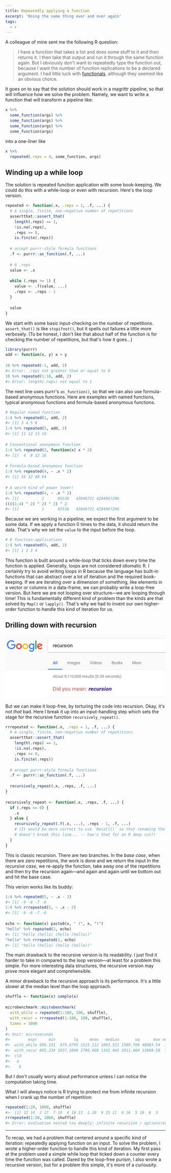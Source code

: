 ```yaml
---
title: Repeatedly applying a function
excerpt: 'Doing the same thing over and over again'
tags: 
  - r
---
```




A colleague of mine sent me the following R question:

> I have a function that takes a list and does some stuff to it and then returns
it. I then take that output and run it through the same function again. But I
obviously don't want to repeatedly type the function out, because I want the
number of function replications to be a declared argument. I had little luck
with [functionals](http://adv-r.had.co.nz/Functionals.html), although they 
seemed like an obvious choice.

It goes on to say that the solution should work in a magrittr pipeline, so that 
will influence how we solve the problem. Namely, we want to write a
function that will transform a pipeline like: 


```r
x %>% 
  some_function(args) %>% 
  some_function(args) %>% 
  some_function(args) %>% 
  some_function(args)
```

into a one-liner like


```r
x %>% 
  repeated(.reps = 4, some_function, args)
```


## Winding up a while loop

The solution is repeated function application with some book-keeping. We could
do this with a while-loop or even with recursion. Here's the loop version.


```r
repeated <- function(.x, .reps = 1, .f, ...) {
  # A single, finite, non-negative number of repetitions
  assertthat::assert_that(
    length(.reps) == 1,
    !is.na(.reps),
    .reps >= 0,
    is.finite(.reps))
  
  # accept purrr-style formula functions
  .f <- purrr::as_function(.f, ...)
  
  # 0 .reps
  value <- .x

  while (.reps >= 1) {
    value <- .f(value, ...)
    .reps <- .reps - 1
  }

  value
}
```

We start with some basic input-checking on the number of repetitions.
`assert_that()` is like `stopifnot()`, but it spells out failures a little more
verbosely. (To be honest, I don't like that about half of the function is for 
checking the number of repetitions, but that's how it goes...)


```r
library(purrr)
add <- function(x, y) x + y

10 %>% repeated(-1, add, 2)
#> Error: .reps not greater than or equal to 0
10 %>% repeated(1:10, add, 2)
#> Error: length(.reps) not equal to 1
```

The next line uses purrr's `as_function()`, so that we can also use 
formula-based anonymous functions. Here are examples with named functions, 
typical anonymous functions and formula-based anonymous functions.


```r
# Regular named function
1:4 %>% repeated(1, add, 2)
#> [1] 3 4 5 6
1:4 %>% repeated(5, add, 2)
#> [1] 11 12 13 14

# Conventional anonymous function
1:4 %>% repeated(2, function(x) x * 2)
#> [1]  4  8 12 16

# Formula-based anonymous function
1:4 %>% repeated(4, ~ .x * 2)
#> [1] 16 32 48 64

# A weird kind of power tower!
1:4 %>% repeated(4, ~ .x ^ 2)
#> [1]          1      65536   43046721 4294967296
((((1:4) ^ 2) ^ 2) ^ 2) ^ 2
#> [1]          1      65536   43046721 4294967296
```

Because we are working in a pipeline, we expect the first argument to be some
data. If we apply a function 0 times to the data, it should return the data.
That's why we set the `value` to the input before the loop.


```r
# 0 function-applications
1:4 %>% repeated(0, add, 2)
#> [1] 1 2 3 4
```

This function is built around a while-loop that ticks down every time the
function is applied. Generally, loops are not considered idiomatic R. I
certainly try to avoid writing loops in R because the language has built-in 
functions that can abstract over a lot of iteration and the required 
book-keeping. If we are iterating over a dimension of something, like
elements in a vector or columns in a data-frame, we can probably write a 
loop-free version. But here we are not looping over structure&mdash;we are looping
through time! This is fundamentally different kind of problem than the kinds
are that solved by `Map()` or `lapply()`. That's why we had to invent our own
higher-order function to handle this kind of iteration for us.


## Drilling down with recursion

![Google search for "recursion" says "Did you mean recursion?"](/assets/images/recursion.png)

But we can make it loop-free, by torturing the code into recursion. Okay, it's
not _that_ bad. Here I break it up into an input-handling step which sets the
stage for the recursive function `recursively_repeat()`.


```r
rrrepeated <- function(.x, .reps = 1, .f, ...) {
  # A single, finite, non-negative number of repetitions
  assertthat::assert_that(
    length(.reps) == 1,
    !is.na(.reps),
    .reps >= 0,
    is.finite(.reps))
  
  # accept purrr-style formula functions
  .f <- purrr::as_function(.f, ...)
  
  recursively_repeat(.x, .reps, .f, ...)
}

recursively_repeat <- function(.x, .reps, .f, ...) {
  if (.reps == 0) {
    .x
  } else { 
    recursively_repeat(.f(.x, ...), .reps - 1, .f, ...)
    # (It would be more correct to use `Recall()` so that renaming the function
    # doesn't break this line... -- how's that for an R deep cut?)
  }
}
```

This is classic recursion. There are two branches. In the _base case_, when
there are zero repetitions, the work is done and we return the input In the
_recursive case_, we re-apply the function, take away one of the repetitions
and then try the recursion again&mdash;and again and again until we bottom out
and hit the base case. 

This verion works like its buddy:


```r
1:4 %>% repeated(5, ~ .x - 2)
#> [1] -9 -8 -7 -6
1:4 %>% rrrepeated(5, ~ .x - 2)
#> [1] -9 -8 -7 -6

echo <- function(x) paste0(x, " (", x, ")") 
"hello" %>% repeated(2, echo)
#> [1] "hello (hello) (hello (hello))"
"hello" %>% rrrepeated(2, echo)
#> [1] "hello (hello) (hello (hello))"
```

The main drawback to the recursive version is its readability. I just find it
harder to take in compared to the loop version&mdash;at least for a problem this
simple. For more interesting data structures, the recursive version may prove
more elegant and comprehensible.

A minor drawback to the recursive approach is its performance. It's a little
slower at the median level than the loop approach.


```r
shuffle <- function(x) sample(x)

microbenchmark::microbenchmark(
  with_while = repeated(1:100, 100, shuffle),
  with_recur = rrrepeated(1:100, 100, shuffle),
  times = 1000
)
#> Unit: microseconds
#>        expr     min        lq     mean   median       uq      max neval
#>  with_while 699.331  875.6795 1515.112 1093.551 1589.706 48083.54  1000
#>  with_recur 805.234 1037.1000 1796.680 1342.445 2011.684 13889.58  1000
#>  cld
#>   a 
#>    b
```

But I don't usually worry about performance unless I can notice the computation
taking time. 

What I will always notice is R trying to protect me from infinite
recursion when I crank up the number of repetition:


```r
repeated(1:20, 1000, shuffle)
#>  [1] 12 14  2 17  7 19  4 10 13  1 20  9 15 11  6 16  5 18  8  3
rrrepeated(1:20, 1000, shuffle)
#> Error: evaluation nested too deeply: infinite recursion / options(expressions=)?
```

***

To recap, we had a problem that centered around a specific kind of iteration:
repeatedly applying function on an input. To solve the problem, I wrote a
higher-order function to handle this kind of iteration. My first pass at the
problem used a simple while loop that ticked down a counter every time the
function was called. Dared by the loop-free purism, I also wrote a recursive
version, but for a problem this simple, it's more of a curiousity.
